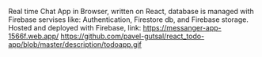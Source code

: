 Real time Chat App in Browser, written on React, database is managed with Firebase servises like: Authentication, Firestore db, and Firebase storage.
Hosted and deployed with Firebase, link: https://messanger-app-1566f.web.app/
https://github.com/pavel-gutsal/react_todo-app/blob/master/description/todoapp.gif
